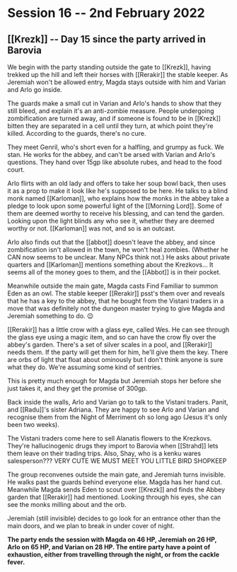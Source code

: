 # Session 16 -- 2nd February 2022
## [[Krezk]] -- Day 15 since the party arrived in Barovia

We begin with the party standing outside the gate to [[Krezk]], having trekked up the hill and left their horses with [[Rerakir]] the stable keeper. As Jeremiah won't be allowed entry, Magda stays outside with him and Varian and Arlo go inside.

The guards make a small cut in Varian and Arlo's hands to show that they still bleed, and explain it's an anti-zombie measure. People undergoing zombification are turned away, and if someone is found to be in [[Krezk]] bitten they are separated in a cell until they turn, at which point they're killed. According to the guards, there's no cure.

They meet Genril, who's short even for a halfling, and grumpy as fuck. We stan. He works for the abbey, and can't be arsed with Varian and Arlo's questions. They hand over 15gp like absolute rubes, and head to the food court.

Arlo flirts with an old lady and offers to take her soup bowl back, then uses it as a prop to make it look like he's supposed to be here. He talks to a blind monk named [[Karloman]], who explains how the monks in the abbey take a pledge to look upon some powerful light of the [[Morning Lord]]. Some of them are deemed worthy to receive his blessing, and can tend the garden. Looking upon the light blinds any who see it, whether they are deemed worthy or not. [[Karloman]] was not, and so is an outcast.

Arlo also finds out that the [[abbot]] doesn't leave the abbey, and since zombification isn't allowed in the town, he won't heal zombies. (Whether he CAN now seems to be unclear. Many NPCs think not.) He asks about private quarters and [[Karloman]] mentions something about the Krezkovs... It seems all of the money goes to them, and the [[Abbot]] is in their pocket.

Meanwhile outside the main gate, Magda casts Find Familiar to summon Eden as an owl. The stable keeper [[Rerakir]] psst's them over and reveals that he has a key to the abbey, that he bought from the Vistani traders in a move that was definitely not the dungeon master trying to give Magda and Jeremiah something to do. 😉

[[Rerakir]] has a little crow with a glass eye, called Wes. He can see through the glass eye using a magic item, and so can have the crow fly over the abbey's garden. There's a set of silver scales in a pool, and [[Rerakir]] needs them. If the party will get them for him, he'll give them the key. There are orbs of light that float about ominously but I don't think anyone is sure what they do. We're assuming some kind of sentries.

This is pretty much enough for Magda but Jeremiah stops her before she just takes it, and they get the promise of 300gp.

Back inside the walls, Arlo and Varian go to talk to the Vistani traders. Panit, and [[Radu]]'s sister Adriana. They are happy to see Arlo and Varian and recognise them from the Night of Merriment oh so long ago (Jesus it's only been two weeks).

The Vistani traders come here to sell Alanatis flowers to the Krezkovs. They're hallucinogenic drugs they import to Barovia when [[Strahd]] lets them leave on their trading trips. Also, Shay, who is a kenku wares salesperson??? VERY CUTE WE MUST MEET YOU LITTLE BIRD SHOPKEEP

The group reconvenes outside the main gate, and Jeremiah turns invisible. He walks past the guards behind everyone else. Magda has her hand cut. Meanwhile Magda sends Eden to scout over [[Krezk]] and finds the Abbey garden that [[Rerakir]] had mentioned. Looking through his eyes, she can see the monks milling about and the orb.

Jeremiah (still invisible) decides to go look for an entrance other than the main doors, and we plan to break in under cover of night.

**The party ends the session with Magda on 46 HP, Jeremiah on 26 HP, Arlo on 65 HP, and Varian on 28 HP. The entire party have a point of exhaustion, either from travelling through the night, or from the cackle fever.**